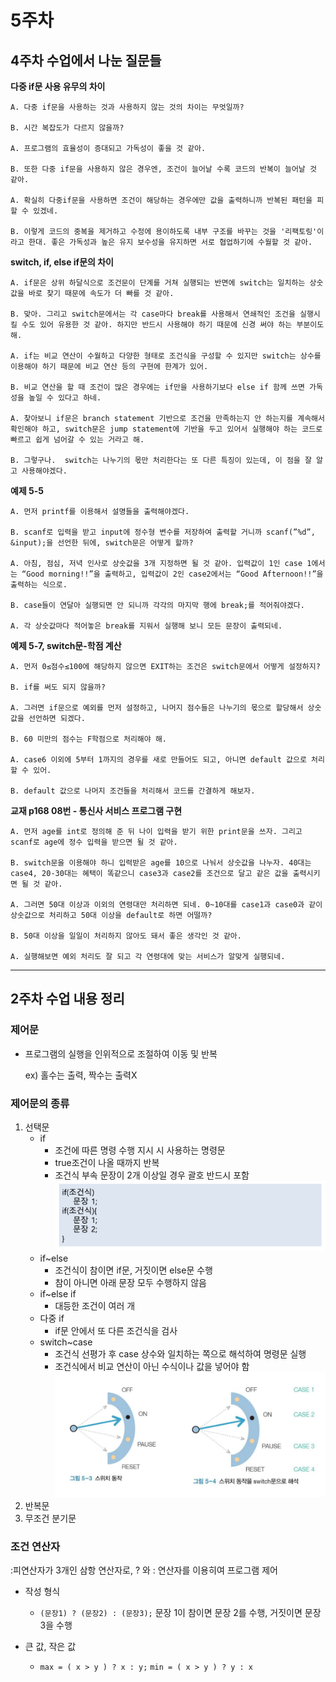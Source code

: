 # 5주차

## **4주차 수업에서 나눈 질문들**

**다중 if문 사용 유무의 차이**

    A. 다중 if문을 사용하는 것과 사용하지 않는 것의 차이는 무엇일까?

    B. 시간 복잡도가 다르지 않을까?

    A. 프로그램의 효율성이 증대되고 가독성이 좋을 것 같아.

    B. 또한 다중 if문을 사용하지 않은 경우엔, 조건이 늘어날 수록 코드의 반복이 늘어날 것 같아.

    A. 확실히 다중if문을 사용하면 조건이 해당하는 경우에만 값을 출력하니까 반복된 패턴을 피할 수 있겠네.

    B. 이렇게 코드의 중복을 제거하고 수정에 용이하도록 내부 구조를 바꾸는 것을 '리팩토링'이라고 한대. 좋은 가독성과 높은 유지 보수성을 유지하면 서로 협업하기에 수월할 것 같아.

**switch, if, else if문의 차이**

    A. if문은 상위 하달식으로 조건문이 단계를 거쳐 실행되는 반면에 switch는 일치하는 상숫값을 바로 찾기 때문에 속도가 더 빠를 것 같아.

    B. 맞아. 그리고 switch문에서는 각 case마다 break를 사용해서 연쇄적인 조건을 실행시킬 수도 있어 유용한 것 같아. 하지만 반드시 사용해야 하기 때문에 신경 써야 하는 부분이도 해.

    A. if는 비교 연산이 수월하고 다양한 형태로 조건식을 구성할 수 있지만 switch는 상수를 이용해야 하기 때문에 비교 연산 등의 구현에 한계가 있어.

    B. 비교 연산을 할 때 조건이 많은 경우에는 if만을 사용하기보다 else if 함께 쓰면 가독성을 높일 수 있다고 하네.

    A. 찾아보니 if문은 branch statement 기반으로 조건을 만족하는지 안 하는지를 계속해서 확인해야 하고, switch문은 jump statement에 기반을 두고 있어서 실행해야 하는 코드로 빠르고 쉽게 넘어갈 수 있는 거라고 해. 

    B. 그렇구나.  switch는 나누기의 몫만 처리한다는 또 다른 특징이 있는데, 이 점을 잘 알고 사용해야겠다.

**예제 5-5**

    A. 먼저 printf를 이용해서 설명들을 출력해야겠다.

    B. scanf로 입력을 받고 input에 정수형 변수를 저장하여 출력할 거니까 scanf(”%d”, &input);을 선언한 뒤에, switch문은 어떻게 할까?

    A. 아침, 점심, 저녁 인사로 상숫값을 3개 지정하면 될 것 같아. 입력값이 1인 case 1에서는 “Good morning!!”을 출력하고, 입력값이 2인 case2에서는 “Good Afternoon!!”을 출력하는 식으로.

    B. case들이 연달아 실행되면 안 되니까 각각의 마지막 행에 break;를 적어줘야겠다.

    A. 각 상숫값마다 적어놓은 break를 지워서 실행해 보니 모든 문장이 출력되네. 

**예제 5-7, switch문-학점 계산**

    A. 먼저 0≤점수≤100에 해당하지 않으면 EXIT하는 조건은 switch문에서 어떻게 설정하지?

    B. if를 써도 되지 않을까? 

    A. 그러면 if문으로 예외를 먼저 설정하고, 나머지 점수들은 나누기의 몫으로 할당해서 상숫값을 선언하면 되겠다.

    B. 60 미만의 점수는 F학점으로 처리해야 해.

    A. case6 이외에 5부터 1까지의 경우를 새로 만들어도 되고, 아니면 default 값으로 처리할 수 있어.

    B. default 값으로 나머지 조건들을 처리해서 코드를 간결하게 해보자.

**교재 p168 08번 - 통신사 서비스 프로그램 구현**

    A. 먼저 age를 int로 정의해 준 뒤 나이 입력을 받기 위한 print문을 쓰자. 그리고 scanf로 age에 정수 입력을 받으면 될 것 같아.

    B. switch문을 이용해야 하니 입력받은 age를 10으로 나눠서 상숫값을 나누자. 40대는 case4, 20-30대는 혜택이 똑같으니 case3과 case2를 조건으로 달고 같은 값을 출력시키면 될 것 같아.

    A. 그러면 50대 이상과 이외의 연령대만 처리하면 되네. 0~10대를 case1과 case0과 같이 상숫값으로 처리하고 50대 이상을 default로 하면 어떨까?

    B. 50대 이상을 일일이 처리하지 않아도 돼서 좋은 생각인 것 같아. 

    A. 실행해보면 예외 처리도 잘 되고 각 연령대에 맞는 서비스가 알맞게 실행되네.
    
---

## **2주차 수업 내용 정리**

### 제어문

- 프로그램의 실행을 인위적으로 조절하여 이동 및 반복

    ex) 홀수는 출력, 짝수는 출력X

### 제어문의 종류

1. 선택문
    - if
        - 조건에 따른 명령 수행 지시 시 사용하는 명령문
        - true조건이 나올 때까지 반복
        - 조건식 부속 문장이 2개 이상일 경우 괄호 반드시 포함
          ![week5_1](https://github.com/yunh03/2_Group/blob/main/notes/src/week5_1.png)
    - if~else
        - 조건식이 참이면 if문, 거짓이면 else문 수행
        - 참이 아니면 아래 문장 모두 수행하지 않음
    - if~else if
        - 대등한 조건이 여러 개
    - 다중 if
        - if문 안에서 또 다른 조건식을 검사
    - switch~case
        - 조건식 선평가 후 case 상수와 일치하는 쪽으로 해석하여 명령문 실행
        - 조건식에서 비교 연산이 아닌 수식이나 값을 넣어야 함
        ![week5](https://github.com/yunh03/2_Group/blob/main/notes/src/week5.png)
2. 반복문
3. 무조건 분기문

### 조건 연산자
:피연산자가 3개인 삼항 연산자로, ? 와 : 연산자를 이용히여 프로그램 제어
- 작성 형식
    - `(문장1) ? (문장2) : (문장3);` 문장 1이 참이면 문장 2를 수행, 거짓이면 문장 3을 수행

- 큰 값, 작은 값
    - `max = ( x > y ) ? x : y;` `min = ( x > y ) ? y : x`
  


